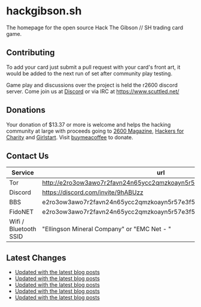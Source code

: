 # hackgibson.sh
The homepage for the open source Hack The Gibson // SH trading card game.


## Contributing

To add your card just submit a pull request with your card's front art, it would be added to the next run of set after community play testing.

Game play and discussions over the project is held the r2600 discord server. Come join us at [Discord](https://discord.com/invite/9hABUzz) or via IRC at https://www.scuttled.net/


## Donations

Your donation of $13.37 or more is welcome and helps the hacking community at large with proceeds going to [2600 Magazine](https://2600.com/), [Hackers for Charity](https://hackersforcharity.org) and [Girlstart](https://girlstart.org).  Visit [buymeacoffee](https://www.buymeacoffee.com/hackgibson.sh) to donate.


## Contact Us

Service | url
-|-
Tor | http://e2ro3ow3awo7r2favn24n65ycc2qmzkoayn5r57e3f56nvjwdcgg32ad.onion
Discord | https://discord.com/invite/9hABUzz
BBS | e2ro3ow3awo7r2favn24n65ycc2qmzkoayn5r57e3f56nvjwdcgg32ad.onion:23
FidoNET | e2ro3ow3awo7r2favn24n65ycc2qmzkoayn5r57e3f56nvjwdcgg32ad.onion:24554
Wifi / Bluetooth SSID | "Ellingson Mineral Company" or "EMC Net - <fidonet address>"

## Latest Changes
<!-- BLOG-POST-LIST:START -->
- [Updated with the latest blog posts](https://github.com/DFW2600/hackgibson.sh/commit/2b6750739f975abd68a39097ba8832381c299ba5)
- [Updated with the latest blog posts](https://github.com/DFW2600/hackgibson.sh/commit/7148b6c00d76d6fdc6d030b5cfe74ae4bf63be50)
- [Updated with the latest blog posts](https://github.com/DFW2600/hackgibson.sh/commit/42939e475a097f0467d92a193964d5f53c555b8b)
- [Updated with the latest blog posts](https://github.com/DFW2600/hackgibson.sh/commit/a88ae7bd43d4239385f84d0ac7c4e7e3fcf836bc)
- [Updated with the latest blog posts](https://github.com/DFW2600/hackgibson.sh/commit/c242318fdcb55ca652c11f6f27ed2cddd6710e1c)
<!-- BLOG-POST-LIST:END -->
